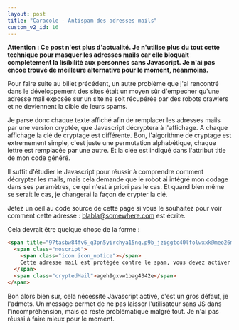 ```yaml
---
layout: post
title: "Caracole - Antispam des adresses mails"
custom_v2_id: 16
---
```


**Attention : Ce post n'est plus d'actualité. Je n'utilise plus du tout cette technique pour masquer les adresses mails car elle bloquait complétement la lisibilité aux personnes sans Javascript. Je n'ai pas encoe trouvé de meilleure alternative pour le moment, néanmoins.**

Pour faire suite au billet précédent, un autre problème que j'ai rencontré
dans le développement des sites était un moyen sûr d'empecher qu'une adresse
mail exposée sur un site ne soit récupérée par des robots crawlers et ne
deviennent la cible de leurs spams.

Je parse donc chaque texte affiché afin de remplacer les adresses mails par
une version cryptée, que Javascript décryptera à l'affichage. A chaque
affichage la clé de cryptage est différente. Bon, l'algorithme de cryptage est
extremement simple, c'est juste une permutation alphabétique, chaque lettre
est remplacée par une autre. Et la clée est indiqué dans l'attribut title de
mon code généré.

Il suffit d'étudier le Javascript pour réussir à comprendre comment décrypter
les mails, mais cela demande que le robot ai intégré mon codage dans ses
paramètres, ce qui n'est à priori pas le cas. Et quand bien même se serait le
cas, je changerai la façon de crypter la clé.

Jetez un oeil au code source de cette page si vous le souhaitez pour voir
comment cette adresse : blabla@somewhere.com est écrite.

Cela devrait être quelque chose de la forme :


```html
<span title="97tasbw84fv6_q3pn5yirchya15nq.p9b_jziggtc40lfolwxxk@meo26m70zj2d-sur@hev8u1-dk.3" class="protectFromSpam">
  <span class="noscript">
    <span class="icon icon_notice"></span>
    Cette adresse mail est protégée contre le spam, vous devez activer Javascript pour pouvoir la voir.
  </span>
  <span class="cryptedMail">ageh9gxvw1bag4342e</span>
</span>
```

Bon alors bien sur, cela nécessite Javascript activé, c'est un gros défaut, je
l'admets. Un message permet de ne pas laisser l'utilisateur sans JS dans
l'incompréhension, mais ça reste problématique malgré tout. Je n'ai pas réussi
à faire mieux pour le moment.

